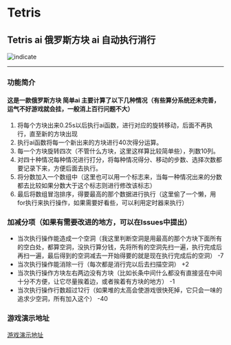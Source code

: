 # Tetris
## Tetris ai  俄罗斯方块 ai 自动执行消行
![indicate](http://www.zengdexing.cn/images/1.gif)
***
### 功能简介

#### 这是一款俄罗斯方块 简单ai 主要计算了以下几种情况（有些算分系统还未完善，运气不好游戏就会挂，一般消上百行问题不大）

1. 将每个方块出来0.25s以后执行ai函数，进行对应的旋转移动，后面不再执行，直至新的方块出现
2. 执行ai函数将每一个新出来的方块进行40次得分运算。
3. 每一个方块旋转四次（不管什么方块，这里这样算比较简单些），列数10列。
4. 对四十种情况每种情况进行打分，将每种情况得分、移动的步数、选择次数都要记录下来，方便后面去执行。
5. 将分数加入一个数组中（这里也可以用一个标志来，当每一种情况出来的分数都去比较如果分数大于这个标志则进行修改该标志）
6. 最后将数组冒泡排序，得要最高的那个数据进行执行（这里偷了一个懒，用for执行来执行操作，如果需要好看些，可以利用定时器来执行）


### 加减分项（如果有需要改进的地方，可以在Issues中提出）

* 当次执行操作能造成一个空洞（我这里判断空洞是用最高的那个方块下面所有的空白处，都算空洞，没执行算分钱，先将所有的空洞先扫一遍，执行完成后再扫一遍，最后得到的空洞减去一开始得要的就是现在执行完成后的空洞） -7
* 当次执行操作能消除一行（每次都是消行完以后去扫描空洞） +2
* 当次执行操作方块左右两边没有方块（比如长条中间什么都没有直接竖在中间十分不方便，让它尽量挨着边，或者挨着有方块的地方） -1
* 当次执行操作行数超过12行（如果堆的太高会使游戏很快死掉，它只会一味的追求少空洞，所有加入这个） -40


### 游戏演示地址
[游戏演示地址](http://www.zengdexing.cn/tetris.html)